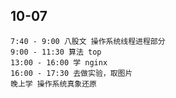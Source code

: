 ## 10-07

```
7:40 - 9:00 八股文 操作系统线程进程部分
9:00 - 11:30 算法 top
13:00 - 16:00 学 nginx
16:00 - 17:30 去做实验，取图片
晚上学 操作系统真象还原
```

